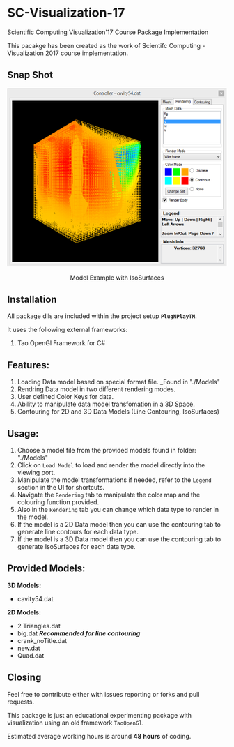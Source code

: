 # SC-Visualization-17

Scientific Computing Visualization'17 Course Package Implementation

This pacakge has been created as the work of Scientifc Computing - Visualization 2017 course implementation.

## Snap Shot
![SnapShot](_others/snap.png?raw=true "Title")
<p align="center"> Model Example with IsoSurfaces</p>

## Installation

All package dlls are included within the project setup **`PlugNPlayTM`**.

It uses the following external frameworks:

1. Tao OpenGl Framework for C#


## Features:

1. Loading Data model based on special format file. _Found in "./Models"
2. Rendring Data model in two different rendering modes.
3. User defined Color Keys for data.
4. Ability to manipulate data model transfomation in a 3D Space.
5. Contouring for 2D and 3D Data Models (Line Contouring, IsoSurfaces)

## Usage:

1. Choose a model file from the provided models found in folder: "./Models"
2. Click on `Load Model` to load and render the model directly into the viewing port.
3. Manipulate the model transformations if needed, refer to the `Legend` section in the UI for shortcuts.
4. Navigate the `Rendering` tab to manipulate the color map and the colouring function provided.
5. Also  in the `Rendering` tab you can change which data type to render in the model.
6. If the model is a 2D Data model then you can use the contouring tab to generate line contours for each data type.
7. If the model is a 3D Data model then you can use the contouring tab to generate IsoSurfaces for each data type.

## Provided Models:

**3D Models:**

* cavity54.dat

**2D Models:**

* 2 Triangles.dat
* big.dat **_Recommended for line contouring_**
* crank_noTitle.dat
* new.dat
* Quad.dat

## Closing

Feel free to contribute either with issues reporting or forks and pull requests.

This package is just an educational experimenting package with visualization using an old framework `TaoOpenGl`.

Estimated average working hours is around **48 hours** of coding. 
